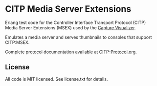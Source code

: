 CITP Media Server Extensions
============================

Erlang test code for the Controller Interface Transport Protocol (CITP) Media Server Extensions (MSEX) used
by the [Capture Visualizer](http://www.capturesweden.com/).

Emulates a media server and serves thumbnails to consoles that support CITP:MSEX.

Complete protocol documentation available at [CITP-Protocol.org](http://www.citp-protocol.org/).

License
-------

All code is MIT licensed. See license.txt for details.
